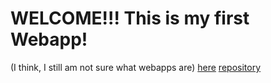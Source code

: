 # WELCOME!!!   This is my first Webapp!
(I think, I still am not sure what webapps are)
[here](https://github.com/ChocolateThundA/Babys-First-Repository/blob/master/markdown01.md)
[repository](https://github.com/ChocolateThundA/Babys-First-Repository)






